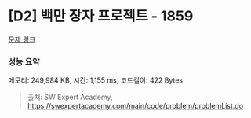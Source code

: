 # [D2] 백만 장자 프로젝트 - 1859 

[문제 링크](https://swexpertacademy.com/main/code/problem/problemDetail.do?contestProbId=AV5LrsUaDxcDFAXc) 

### 성능 요약

메모리: 249,984 KB, 시간: 1,155 ms, 코드길이: 422 Bytes



> 출처: SW Expert Academy, https://swexpertacademy.com/main/code/problem/problemList.do